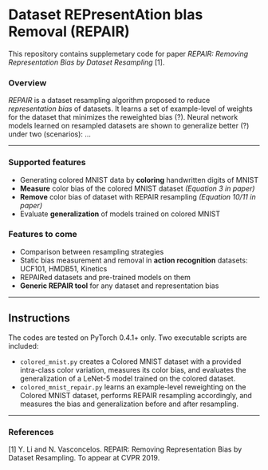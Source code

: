 # Dataset REPresentAtion bIas Removal (REPAIR)
This repository contains supplemetary code for paper *REPAIR: Removing Representation Bias by Dataset Resampling* [1]. 

### Overview
*REPAIR* is a dataset resampling algorithm proposed to reduce *representation bias* of datasets. It learns a set of example-level of weights for the dataset that minimizes the reweighted bias (?). Neural network models learned on resampled datasets are shown to generalize better (?) under two (scenarios): ...

---

### Supported features
- Generating colored MNIST data by **coloring** handwritten digits of MNIST
- **Measure** color bias of the colored MNIST dataset *(Equation 3 in paper)*
- **Remove** color bias of dataset with REPAIR resampling *(Equation 10/11 in paper)*
- Evaluate **generalization** of models trained on colored MNIST

### Features to come
- Comparison between resampling strategies
- Static bias measurement and removal in **action recognition** datasets: UCF101, HMDB51, Kinetics
- REPAIRed datasets and pre-trained models on them
- **Generic REPAIR tool** for any dataset and representation bias

---

## Instructions
The codes are tested on PyTorch 0.4.1+ only. Two executable scripts are included:
- `colored_mnist.py` creates a Colored MNIST dataset with a provided intra-class color variation, measures its color bias, and evaluates the generalization of a LeNet-5 model trained on the colored dataset.
- `colored_mnist_repair.py` learns an example-level reweighting on the Colored MNIST dataset, performs REPAIR resampling accordingly, and measures the bias and generalization before and after resampling.

---

### References

[1] Y. Li and N. Vasconcelos. REPAIR: Removing Representation Bias by Dataset Resampling. To appear at CVPR 2019.
